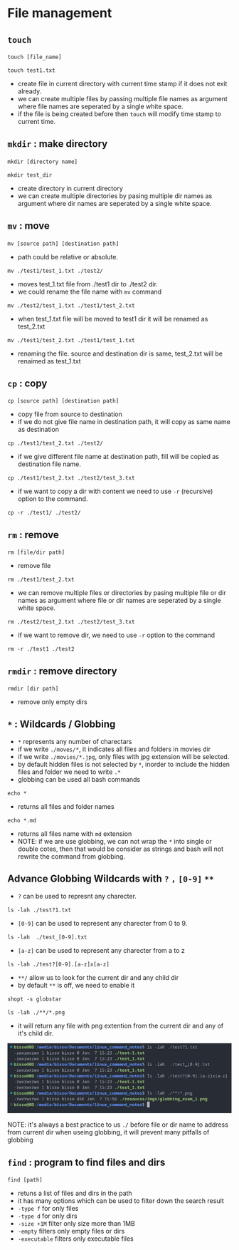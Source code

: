 # File management

## `touch`

`touch [file_name]`

```shell
touch test1.txt
```

- create file in current directory with current time stamp if it does not exit already.
- we can create multiple files by passing multiple file names as argument where file names are seperated by a single white space.
- if the file is being created before then `touch` will modify time stamp to current time.

## `mkdir` : make directory

`mkdir [directory name]`

```shell
mkdir test_dir
```

- create directory in current directory
- we can create multiple directories by pasing multiple dir names as argument where dir names are seperated by a single white space.

## `mv` : move

`mv [source path] [destination path]`

- path could be relative or absolute.

```shell
mv ./test1/test_1.txt ./test2/
```

- moves test_1.txt file from ./test1 dir to ./test2 dir.
- we could rename the file name with `mv` command

```shell
mv ./test2/test_1.txt ./test1/test_2.txt
```

- when test_1.txt file will be moved to test1 dir it will be renamed as test_2.txt

```shell
mv ./test1/test_2.txt ./test1/test_1.txt
```

- renaming the file. source and destination dir is same, test_2.txt will be renaimed as test_1.txt

## `cp` : copy

`cp [source path] [destination path]`

- copy file from source to destination
- if we do not give file name in destination path, it will copy as same name as destination

```shell
cp ./test1/test_2.txt ./test2/
```

- if we give different file name at destination path, fill will be copied as destination file name.

```shell
cp ./test1/test_2.txt ./test2/test_3.txt
```

- if we want to copy a dir with content we need to use `-r` (recursive) option to the command.

```shell
cp -r ./test1/ ./test2/
```

## `rm` : remove

`rm [file/dir path]`

- remove file

```shell
rm ./test1/test_2.txt
```

- we can remove multiple files or directories by pasing multiple file or dir names as argument where file or dir names are seperated by a single white space.

```shell
rm ./test2/test_2.txt ./test2/test_3.txt
```

- if we want to remove dir, we need to use `-r` option to the command

```shell
rm -r ./test1 ./test2
```

## `rmdir` : remove directory

`rmdir [dir path]`

- remove only empty dirs

## `*` : Wildcards / Globbing

- `*` represents any number of charectars
- if we write `./moves/*`, it indicates all files and folders in movies dir
- if we write `./movies/*.jpg`, only files with jpg extension will be selected.
- by default hidden files is not selected by `*`, inorder to include the hidden files and folder we need to write `.*`
- globbing can be used all bash commands

```shell
echo *
```

- returns all files and folder names

```shell
echo *.md
```

- returns all files name with `md` extension
- NOTE: if we are use globbing, we can not wrap the `*` into single or double cotes, then that would be consider as strings and bash will not rewrite the command from globbing.

## Advance Globbing Wildcards with `?` `,` `[0-9]` `**`

- `?` can be used to represnt any charecter.

```shell
ls -lah ./test?1.txt
```

- `[0-9]` can be used to represent any charecter from 0 to 9.

```shell
ls -lah  ./test_[0-9].txt
```

- `[a-z]` can be used to represent any charecter from a to z

```shell
ls -lah ./test?[0-9].[a-z]x[a-z]
```

- `**/` allow us to look for the current dir and any child dir
- by default `**` is off, we need to enable it

```shell
shopt -s globstar
```

```shell
ls -lah ./**/*.png
```

- it will return any file with png extention from the current dir and any of it's child dir.

![globbing with ?](resouces/imgs/globbing_exam_1.png)

NOTE: it's always a best practice to us `./` before file or dir name to address from current dir when useing globbing, it will prevent many pitfalls of globbing

## `find` : program to find files and dirs

`find [path]`

- retuns a list of files and dirs in the path
- it has many options which can be used to filter down the search result
- `-type f` for only files
- `-type d` for only dirs
- `-size +1M` filter only size more than 1MB
- `-empty` filters only empty files or dirs
- `-executable` filters only executable files
